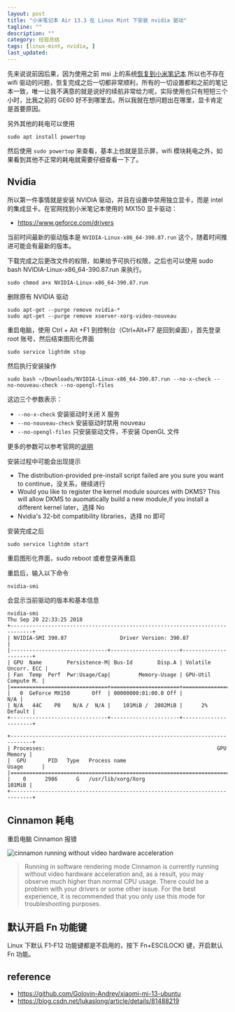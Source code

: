 ```yaml
---
layout: post
title: "小米笔记本 Air 13.3 在 Linux Mint 下安装 nvidia 驱动"
tagline: ""
description: ""
category: 经验总结
tags: [linux-mint, nvidia, ]
last_updated:
---
```


先来说说前因后果，因为使用之前 msi 上的系统[恢复到小米笔记本](/post/2016/08/clonezilla-clone-system.html) 所以也不存在 wifi 驱动的问题，恢复完成之后一切都非常顺利，所有的一切设置都和之前的笔记本一致，唯一让我不满意的就是说好的续航非常给力呢，实际使用也只有短短三个小时，比我之前的 GE60 好不到哪里去。所以我就在想问题出在哪里，显卡肯定是首要原因。

另外其他的耗电可以使用

    sudo apt install powertop

然后使用 `sudo powertop` 来查看，基本上也就是显示屏，wifi 模块耗电之外，如果看到其他不正常的耗电就需要仔细查看一下了。

## Nvidia
所以第一件事情就是安装 NVIDIA 驱动，并且在设置中禁用独立显卡，而是 intel 的集成显卡。在官网找到小米笔记本使用的 MX150 显卡驱动：

- <https://www.geforce.com/drivers>

当前时间最新的驱动版本是 `NVIDIA-Linux-x86_64-390.87.run` 这个，随着时间推进可能会有最新的版本。

下载完成之后更改文件的权限，如果给予可执行权限，之后也可以使用 sudo bash NVIDIA-Linux-x86_64-390.87.run 来执行。

    sudo chmod a+x NVIDIA-Linux-x86_64-390.87.run

删除原有 NVIDIA 驱动

    sudo apt-get --purge remove nvidia-*
    sudo apt-get --purge remove xserver-xorg-video-nouveau

重启电脑，使用 Ctrl + Alt +F1 到控制台（Ctrl+Alt+F7 是回到桌面），首先登录 root 账号，然后结束图形化界面

    sudo service lightdm stop

然后执行安装操作

    sudo bash ~/Downloads/NVIDIA-Linux-x86_64-390.87.run --no-x-check --no-nouveau-check --no-opengl-files

 这边三个参数表示：

 - `--no-x-check` 安装驱动时关闭 X 服务
 - `--no-nouveau-check` 安装驱动时禁用 nouveau
 - `--no-opengl-files` 只安装驱动文件，不安装 OpenGL 文件

更多的参数可以参考官网的[说明](http://download.nvidia.com/XFree86/Linux-x86_64/390.87/README/)

安装过程中可能会出现提示

- The distribution-provided pre-install script failed are you sure you want to continue，没关系，继续进行
- Would you like to register the kernel module sources with DKMS? This will allow DKMS to auomatically build a new module,if you install a different kernel later，选择 No
- Nvidia's 32-bit compatibility libraries，选择 no 即可

安装完成之后

    sudo service lightdm start

重启图形化界面，sudo reboot 或者登录再重启

重启后，输入以下命令

    nvidia-smi

会显示当前驱动的版本和基本信息

    nvidia-smi
    Thu Sep 20 22:33:25 2018
    +-----------------------------------------------------------------------------+
    | NVIDIA-SMI 390.87                 Driver Version: 390.87                    |
    |-------------------------------+----------------------+----------------------+
    | GPU  Name        Persistence-M| Bus-Id        Disp.A | Volatile Uncorr. ECC |
    | Fan  Temp  Perf  Pwr:Usage/Cap|         Memory-Usage | GPU-Util  Compute M. |
    |===============================+======================+======================|
    |   0  GeForce MX150       Off  | 00000000:01:00.0 Off |                  N/A |
    | N/A   44C    P0    N/A /  N/A |    101MiB /  2002MiB |      2%      Default |
    +-------------------------------+----------------------+----------------------+

    +-----------------------------------------------------------------------------+
    | Processes:                                                       GPU Memory |
    |  GPU       PID   Type   Process name                             Usage      |
    |=============================================================================|
    |    0      2986      G   /usr/lib/xorg/Xorg                           101MiB |
    +-----------------------------------------------------------------------------+

## Cinnamon 耗电
重启电脑 Cinnamon 报错

![cinnamon running without video hardware acceleration](/assets/Linux-Mint-Running-in-software-rendering-mode-error.png)

> Running in software rendering mode
> Cinnamon is currently running without video hardware acceleration and, as a result, you may observe much higher than normal CPU usage.
> There could be a problem with your drivers or some other issue. For the best experience, it is recommended that you only use this mode for troubleshooting purposes.

## 默认开启 Fn 功能键
Linux 下默认 F1-F12 功能键都是不启用的，按下 Fn+ESC(LOCK) 键，开启默认 Fn 功能。


## reference

- <https://github.com/Golovin-Andrey/xiaomi-mi-13-ubuntu>
- <https://blog.csdn.net/lukaslong/article/details/81488219>
